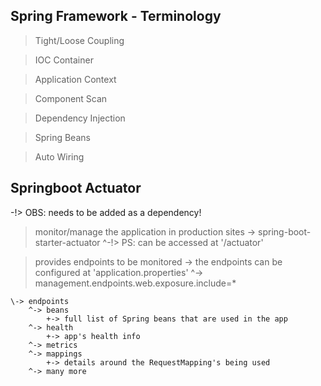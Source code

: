 ## Spring Framework - Terminology ##
> Tight/Loose Coupling

> IOC Container

> Application Context

> Component Scan

> Dependency Injection

> Spring Beans

> Auto Wiring

## Springboot Actuator ##
-!> OBS: needs to be added as a dependency!

> monitor/manage the application in production sites
    \-> spring-boot-starter-actuator
        ^-!> PS: can be accessed at '<url>/actuator'

> provides endpoints to be monitored
    \-> the endpoints can be configured at 'application.properties'
        ^-> management.endpoints.web.exposure.include=*
        
    \-> endpoints
        ^-> beans
            +-> full list of Spring beans that are used in the app
        ^-> health
            +-> app's health info
        ^-> metrics
        ^-> mappings
            +-> details around the RequestMapping's being used
        ^-> many more